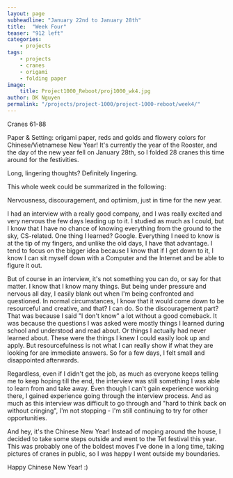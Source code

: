 ```yaml
---
layout: page
subheadline: "January 22nd to January 28th"
title:  "Week Four"
teaser: "912 left"
categories:
    - projects
tags:
    - projects
    - cranes
    - origami
    - folding paper
image:
    title: Project1000_Reboot/proj1000_wk4.jpg
author: DK Nguyen
permalink: "/projects/project-1000/project-1000-reboot/week4/"
---
```

Cranes 61-88

Paper & Setting: origami paper, reds and golds and flowery colors for Chinese/Vietnamese New Year! It's currently the year of the Rooster, and the day of the new year fell on January 28th, so I folded 28 cranes this time around for the festivities.

Long, lingering thoughts? Definitely lingering.

This whole week could be summarized in the following:

Nervousness, discouragement, and optimism, just in time for the new year.

I had an interview with a really good company, and I was really excited and very nervous the few days leading up to it. I studied as much as I could, but I know that I have no chance of knowing everything from the ground to the sky, CS-related. One thing I learned? Google. Everything I need to know is at the tip of my fingers, and unlike the old days, I have that advantage. I tend to focus on the bigger idea because I know that if I get down to it, I know I can sit myself down with a Computer and the Internet and be able to figure it out.

But of course in an interview, it's not something you can do, or say for that matter. I know that I know many things. But being under pressure and nervous all day, I easily blank out when I'm being confronted and questioned. In normal circumstances, I know that it would come down to be resourceful and creative, and that? I can do. So the discouragement part? That was because I said "I don't know" a lot without a good comeback. It was because the questions I was asked were mostly things I learned during school and understood and read about. Or things I actually had never learned about. These were the things I knew I could easily look up and apply. But resourcefulness is not what I can really show if what they are looking for are immediate answers. So for a few days, I felt small and disappointed afterwards.

Regardless, even if I didn't get the job, as much as everyone keeps telling me to keep hoping till the end, the interview was still something I was able to learn from and take away. Even though I can't gain experience working there, I gained experience going through the interview process. And as much as this interview was difficult to go through and "hard to think back on without cringing", I'm not stopping - I'm still continuing to try for other opportunities.

And hey, it's the Chinese New Year! Instead of moping around the house, I decided to take some steps outside and went to the Tet festival this year. This was probably one of the boldest moves I've done in a long time, taking pictures of cranes in public, so I was happy I went outside my boundaries.

Happy Chinese New Year! :)
